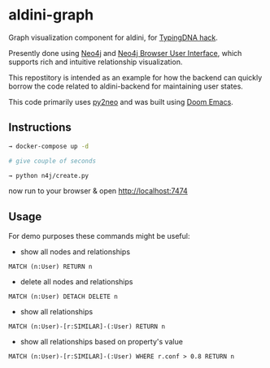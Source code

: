 # aldini-graph

Graph visualization component for aldini, for [TypingDNA hack](https://typingdna.devpost.com/).

Presently done using [Neo4j](https://neo4j.com/) and [Neo4j Browser User Interface](https://neo4j.com/developer/neo4j-browser/), which supports rich and intuitive relationship visualization.

This repostitory is intended as an example for how the backend can quickly borrow the code related to aldini-backend for maintaining user states.

This code primarily uses [py2neo](https://py2neo.org/2020.0/) and was built using [Doom Emacs](https://github.com/hlissner/doom-emacs).


## Instructions

``` sh
→ docker-compose up -d

# give couple of seconds

→ python n4j/create.py
```

now run to your browser & open [http://localhost:7474](http://localhost:7474)


## Usage

For demo purposes these commands might be useful:

* show all nodes and relationships

``` 
MATCH (n:User) RETURN n
```

* delete all nodes and relationships

``` 
MATCH (n:User) DETACH DELETE n
```

* show all relationships

```
MATCH (n:User)-[r:SIMILAR]-(:User) RETURN n
```


* show all relationships based on property's value

```
MATCH (n:User)-[r:SIMILAR]-(:User) WHERE r.conf > 0.8 RETURN n
```

